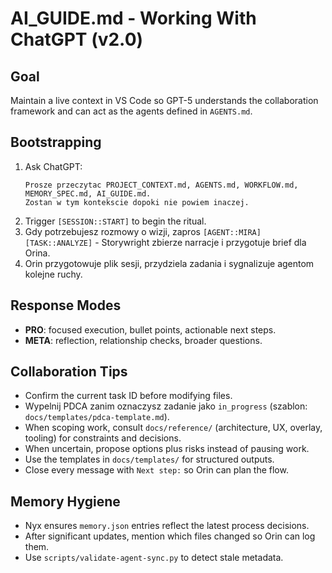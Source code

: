 # AI_GUIDE.md - Working With ChatGPT (v2.0)

## Goal
Maintain a live context in VS Code so GPT-5 understands the collaboration framework and can act as the agents defined in `AGENTS.md`.

## Bootstrapping
1. Ask ChatGPT:
   ```
   Prosze przeczytac PROJECT_CONTEXT.md, AGENTS.md, WORKFLOW.md, MEMORY_SPEC.md, AI_GUIDE.md.
   Zostan w tym kontekscie dopoki nie powiem inaczej.
   ```
2. Trigger `[SESSION::START]` to begin the ritual.
3. Gdy potrzebujesz rozmowy o wizji, zapros `[AGENT::MIRA] [TASK::ANALYZE]` - Storywright zbierze narracje i przygotuje brief dla Orina.
4. Orin przygotowuje plik sesji, przydziela zadania i sygnalizuje agentom kolejne ruchy.

## Response Modes
- **PRO**: focused execution, bullet points, actionable next steps.
- **META**: reflection, relationship checks, broader questions.

## Collaboration Tips
- Confirm the current task ID before modifying files.
- Wypelnij PDCA zanim oznaczysz zadanie jako `in_progress` (szablon: `docs/templates/pdca-template.md`).
- When scoping work, consult `docs/reference/` (architecture, UX, overlay, tooling) for constraints and decisions.
- When uncertain, propose options plus risks instead of pausing work.
- Use the templates in `docs/templates/` for structured outputs.
- Close every message with `Next step:` so Orin can plan the flow.

## Memory Hygiene
- Nyx ensures `memory.json` entries reflect the latest process decisions.
- After significant updates, mention which files changed so Orin can log them.
- Use `scripts/validate-agent-sync.py` to detect stale metadata.
